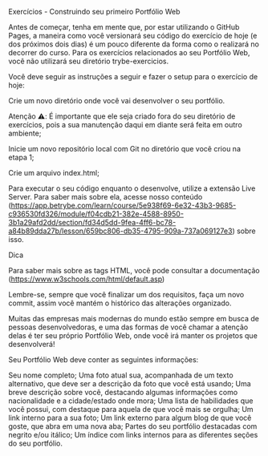 Exercícios - Construindo seu primeiro Portfólio Web

Antes de começar, tenha em mente que, por estar utilizando o GitHub Pages, a maneira como você versionará seu código do exercício de hoje (e dos próximos dois dias) é um pouco diferente da forma como o realizará no decorrer do curso. Para os exercícios relacionados ao seu Portfólio Web, você não utilizará seu diretório trybe-exercicios.

Você deve seguir as instruções a seguir e fazer o setup para o exercício de hoje:

Crie um novo diretório onde você vai desenvolver o seu portfólio.

Atenção ⚠️: É importante que ele seja criado fora do seu diretório de exercícios, pois a sua manutenção daqui em diante será feita em outro ambiente;

Inicie um novo repositório local com Git no diretório que você criou na etapa 1;

Crie um arquivo index.html;

Para executar o seu código enquanto o desenvolve, utilize a extensão Live Server. Para saber mais sobre ela, acesse nosso conteúdo (https://app.betrybe.com/learn/course/5e938f69-6e32-43b3-9685-c936530fd326/module/f04cdb21-382e-4588-8950-3b1a29afd2dd/section/fd34d5dd-9fea-4ff6-bc78-a84b89dda27b/lesson/659bc806-db35-4795-909a-737a069127e3) sobre isso.

Dica

Para saber mais sobre as tags HTML, você pode consultar a documentação (https://www.w3schools.com/html/default.asp)

Lembre-se, sempre que você finalizar um dos requisitos, faça um novo commit, assim você mantém o histórico das alterações organizado.

Muitas das empresas mais modernas do mundo estão sempre em busca de pessoas desenvolvedoras, e uma das formas de você chamar a atenção delas é ter seu próprio Portfólio Web, onde você irá manter os projetos que desenvolverá!

Seu Portfólio Web deve conter as seguintes informações:

Seu nome completo;
Uma foto atual sua, acompanhada de um texto alternativo, que deve ser a descrição da foto que você está usando;
Uma breve descrição sobre você, destacando algumas informações como nacionalidade e a cidade/estado onde mora;
Uma lista de habilidades que você possui, com destaque para aquela de que você mais se orgulha;
Um link interno para a sua foto;
Um link externo para algum blog de que você goste, que abra em uma nova aba;
Partes do seu portfólio destacadas com negrito e/ou itálico;
Um índice com links internos para as diferentes seções do seu portfólio.

